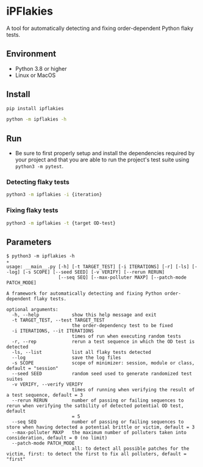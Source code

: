 # iPFlakies
A tool for automatically detecting and fixing order-dependent Python flaky tests.

## Environment
 - Python 3.8 or higher
 - Linux or MacOS

## Install
```bash
pip install ipflakies

python -m ipflakies -h
```

## Run
 - Be sure to first properly setup and install the dependencies required by your project and that you are able to run the project's test suite using `python3 -m pytest`.

### Detecting flaky tests
```bash
python3 -m ipflakies -i {iteration}
```

### Fixing flaky tests
```bash
python3 -m ipflakies -t {target OD-test}
```

## Parameters
```
$ python3 -m ipflakies -h                                                                  ✭
usage: __main__.py [-h] [-t TARGET_TEST] [-i ITERATIONS] [-r] [-ls] [--log] [-s SCOPE] [--seed SEED] [-v VERIFY] [--rerun RERUN]
                   [--seq SEQ] [--max-polluter MAXP] [--patch-mode PATCH_MODE]

A framework for automatically detecting and fixing Python order-dependent flaky tests.

optional arguments:
  -h, --help            show this help message and exit
  -t TARGET_TEST, --test TARGET_TEST
                        the order-dependency test to be fixed
  -i ITERATIONS, --it ITERATIONS
                        times of run when executing random tests
  -r, --rep             rerun a test sequence in which the OD test is detected
  -ls, --list           list all flaky tests detected
  --log                 save the log files
  -s SCOPE              scope of minimizer: session, module or class, default = "session"
  --seed SEED           random seed used to generate randomized test suites
  -v VERIFY, --verify VERIFY
                        times of running when verifying the result of a test sequence, default = 3
  --rerun RERUN         number of passing or failing sequences to rerun when verifying the satbility of detected potential OD test, default
                        = 5
  --seq SEQ             number of passing or failing sequences to store when having detected a potential brittle or victim, default = 3
  --max-polluter MAXP   the maximum number of polluters taken into consideration, default = 0 (no limit)
  --patch-mode PATCH_MODE
                        all: to detect all possible patches for the victim, first: to detect the first to fix all polluters, default = "first"
```
